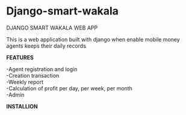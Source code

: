 # Django-smart-wakala

DJANGO SMART WAKALA WEB APP <br>

This is a web application built with django when enable mobile money agents keeps their daily records 

<strong>FEATURES</strong><br>

-Agent registration and login <br>
-Creation transaction <br>
-Weekly report <br>
-Calculation of profit per day, per week, per month <br>
-Admin <br>

<strong>INSTALLION</strong>


